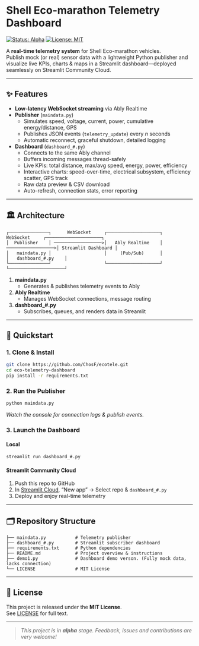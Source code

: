 # Shell Eco-marathon Telemetry Dashboard

[![Status: Alpha](https://img.shields.io/badge/status-alpha-orange)](https://github.com/your-username/eco-telemetry-dashboard) 
[![License: MIT](https://img.shields.io/badge/license-MIT-blue)](LICENSE)

A **real-time telemetry system** for Shell Eco-marathon vehicles.  
Publish mock (or real) sensor data with a lightweight Python publisher and visualize live KPIs, charts & maps in a Streamlit dashboard—deployed seamlessly on Streamlit Community Cloud.

---

## ✨ Features

- **Low-latency WebSocket streaming** via Ably Realtime  
- **Publisher** (`maindata.py`)  
  - Simulates speed, voltage, current, power, cumulative energy/distance, GPS  
  - Publishes JSON events (`telemetry_update`) every _n_ seconds  
  - Automatic reconnect, graceful shutdown, detailed logging  
- **Dashboard** (`dashboard_#.py`)  
  - Connects to the same Ably channel  
  - Buffers incoming messages thread-safely  
  - Live KPIs: total distance, max/avg speed, energy, power, efficiency  
  - Interactive charts: speed-over-time, electrical subsystem, efficiency scatter, GPS track  
  - Raw data preview & CSV download  
  - Auto-refresh, connection stats, error reporting  

---

## 🏛️ Architecture

```text
┌───────────────┐      WebSocket     ┌────────────────────┐      WebSocket     ┌─────────────────────┐
│  Publisher    │ ──────────────────>│   Ably Realtime    │ ──────────────────>│ Streamlit Dashboard │
│   maindata.py │                    │     (Pub/Sub)      │                    │   dashboard_#.py    │
└───────────────┘                    └────────────────────┘                    └─────────────────────┘
```

1. **maindata.py**  
   - Generates & publishes telemetry events to Ably  
2. **Ably Realtime**  
   - Manages WebSocket connections, message routing  
3. **dashboard_#.py**  
   - Subscribes, queues, and renders data in Streamlit  

---

## 🚀 Quickstart

### 1. Clone & Install

```bash
git clone https://github.com/ChosF/ecotele.git
cd eco-telemetry-dashboard
pip install -r requirements.txt
```

### 2. Run the Publisher

```bash
python maindata.py
```

_Watch the console for connection logs & publish events._

### 3. Launch the Dashboard

#### Local

```bash
streamlit run dashboard_#.py
```

#### Streamlit Community Cloud

1. Push this repo to GitHub  
2. In [Streamlit Cloud](https://streamlit.io/cloud), “New app” → Select repo & `dashboard_#.py`  
3. Deploy and enjoy real-time telemetry

---

## 🗂️ Repository Structure

```
├── maindata.py           # Telemetry publisher  
├── dashboard_#.py        # Streamlit subscriber dashboard  
├── requirements.txt      # Python dependencies  
├── README.md             # Project overview & instructions
├── demo1.py              # Dashboard demo verson. (Fully mock data, lacks connection)
└── LICENSE               # MIT License  
```

---

## 📄 License

This project is released under the **MIT License**.  
See [LICENSE](LICENSE) for full text.

---

> _This project is in **alpha** stage. Feedback, issues and contributions are very welcome!_  

